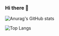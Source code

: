 ### Hi there 👋

![Anurag's GitHub stats](https://github-readme-stats.vercel.app/api?username=jojojojocho&show_icons=true&theme=gruvbox)

![Top Langs](https://github-readme-stats.vercel.app/api/top-langs/?username=jojojojocho&layout=compact&theme=gruvbox)


<!--
**jojojojocho/jojojojocho** is a ✨ _special_ ✨ repository because its `README.md` (this file) appears on your GitHub profile.

Here are some ideas to get you started:

- 🔭 I’m currently working on ...
- 🌱 I’m currently learning ...
- 👯 I’m looking to collaborate on ...
- 🤔 I’m looking for help with ...
- 💬 Ask me about ...
- 📫 How to reach me: ...
- 😄 Pronouns: ...
- ⚡ Fun fact: ...
-->

